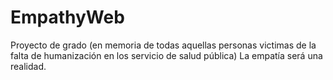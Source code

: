 # EmpathyWeb
Proyecto de grado (en memoria de todas aquellas personas victimas de la falta de humanización en los servicio de salud pública) La empatía será una realidad. 
